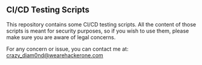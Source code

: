 ## CI/CD Testing Scripts

This repository contains some CI/CD testing scripts.
All the content of those scripts is meant for security purposes, so if you wish to use them, please make sure you are aware of legal concerns.

For any concern or issue, you can contact me at: crazy_diam0nd@wearehackerone.com
